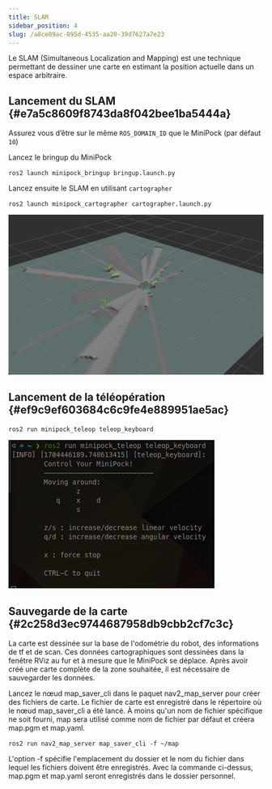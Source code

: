 ```yaml
---
title: SLAM
sidebar_position: 4
slug: /a8ce09ac-895d-4535-aa20-39d7627a7e23
---
```


Le SLAM (Simultaneous Localization and Mapping) est une technique permettant de dessiner une carte en estimant la position actuelle dans un espace arbitraire.

## Lancement du SLAM {#e7a5c8609f8743da8f042bee1ba5444a}

Assurez vous d’être sur le même `ROS_DOMAIN_ID` que le MiniPock (par défaut `10`)

Lancez le bringup du MiniPock

```shell
ros2 launch minipock_bringup bringup.launch.py
```

Lancez ensuite le SLAM en utilisant `cartographer`

```shell
ros2 launch minipock_cartographer cartographer.launch.py
```

![](../img/2064346604.png)

## Lancement de la téléopération {#ef9c9ef603684c6c9fe4e889951ae5ac}

```shell
ros2 run minipock_teleop teleop_keyboard
```

![](../img/275229440.png)

## Sauvegarde de la carte {#2c258d3ec9744687958db9cbb2cf7c3c}

La carte est dessinée sur la base de l'odométrie du robot, des informations de tf et de scan. Ces données cartographiques sont dessinées dans la fenêtre RViz au fur et à mesure que le MiniPock se déplace. Après avoir créé une carte complète de la zone souhaitée, il est nécessaire de sauvegarder les données.

Lancez le nœud map_saver_cli dans le paquet nav2_map_server pour créer des fichiers de carte.
Le fichier de carte est enregistré dans le répertoire où le nœud map_saver_cli a été lancé.
À moins qu'un nom de fichier spécifique ne soit fourni, map sera utilisé comme nom de fichier par défaut et créera map.pgm et map.yaml.

```shell
ros2 run nav2_map_server map_saver_cli -f ~/map
```

L'option -f spécifie l'emplacement du dossier et le nom du fichier dans lequel les fichiers doivent être enregistrés.
Avec la commande ci-dessus, map.pgm et map.yaml seront enregistrés dans le dossier personnel.
